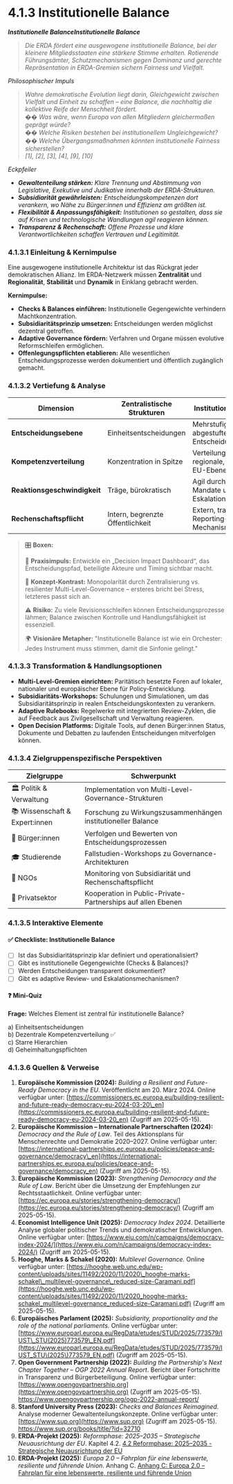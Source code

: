# 4.1.3 Institutionelle Balance

_**Institutionelle BalanceInstitutionelle Balance**_

> _Die ERDA fördert eine ausgewogene institutionelle Balance, bei der kleinere Mitgliedsstaaten eine stärkere Stimme erhalten. Rotierende Führungsämter, Schutzmechanismen gegen Dominanz und gerechte Repräsentation in ERDA-Gremien sichern Fairness und Vielfalt._

_Philosophischer Impuls_

> _Wahre demokratische Evolution liegt darin, Gleichgewicht zwischen Vielfalt und Einheit zu schaffen – eine Balance, die nachhaltig die kollektive Reife der Menschheit fördert._\
> _&#xD83D;� Was wäre, wenn Europa von allen Mitgliedern gleichermaßen geprägt würde?_\
> _&#xD83D;� Welche Risiken bestehen bei institutionellem Ungleichgewicht?_\
> _&#xD83D;� Welche Übergangsmaßnahmen könnten institutionelle Fairness sicherstellen?_\
> _\[1], \[2], \[3], \[4], \[9], \[10]_

_Eckpfeiler_

* _**Gewaltenteilung stärken:** Klare Trennung und Abstimmung von Legislative, Exekutive und Judikative innerhalb der ERDA-Strukturen._
* _**Subsidiarität gewährleisten:** Entscheidungskompetenzen dort verankern, wo Nähe zu Bürger:innen und Effizienz am größten ist._
* _**Flexibilität & Anpassungsfähigkeit:** Institutionen so gestalten, dass sie auf Krisen und technologische Wandlungen agil reagieren können._
* _**Transparenz & Rechenschaft:** Offene Prozesse und klare Verantwortlichkeiten schaffen Vertrauen und Legitimität._

### 4.1.3.1 Einleitung & Kernimpulse

Eine ausgewogene institutionelle Architektur ist das Rückgrat jeder demokratischen Allianz. Im ERDA-Netzwerk müssen **Zentralität** und **Regionalität**, **Stabilität** und **Dynamik** in Einklang gebracht werden.

**Kernimpulse:**

* **Checks & Balances einführen:** Institutionelle Gegengewichte verhindern Machtkonzentration.
* **Subsidiaritätsprinzip umsetzen:** Entscheidungen werden möglichst dezentral getroffen.
* **Adaptive Governance fördern:** Verfahren und Organe müssen evolutive Reformschleifen ermöglichen.
* **Offenlegungspflichten etablieren:** Alle wesentlichen Entscheidungsprozesse werden dokumentiert und öffentlich zugänglich gemacht.

### 4.1.3.2 Vertiefung & Analyse

| Dimension                    | Zentralistische Strukturen       | Institutionelle Balance                          |
| ---------------------------- | -------------------------------- | ------------------------------------------------ |
| **Entscheidungsebene**       | Einheitsentscheidungen           | Mehrstufige, abgestufte Entscheidungsprozesse    |
| **Kompetenzverteilung**      | Konzentration in Spitze          | Verteilung auf regionale, nationale und EU-Ebene |
| **Reaktionsgeschwindigkeit** | Träge, bürokratisch              | Agil durch klare Mandate und Eskalationspfade    |
| **Rechenschaftspflicht**     | Intern, begrenzte Öffentlichkeit | Extern, transparente Reporting-Mechanismen       |

> 🎛️ **Boxen:**
>
> 📌 **Praxisimpuls:** Entwickle ein „Decision Impact Dashboard“, das Entscheidungspfad, beteiligte Akteure und Timing sichtbar macht.
>
> 🧠 **Konzept-Kontrast:** Monopolarität durch Zentralisierung vs. resilienter Multi-Level-Governance – ersteres bricht bei Stress, letzteres passt sich an.
>
> ⚠️ **Risiko:** Zu viele Revisionsschleifen können Entscheidungsprozesse lähmen; Balance zwischen Kontrolle und Handlungsfähigkeit ist essenziell.
>
> 🌍 **Visionäre Metapher:** "Institutionelle Balance ist wie ein Orchester: Jedes Instrument muss stimmen, damit die Sinfonie gelingt."

### 4.1.3.3 Transformation & Handlungsoptionen

* **Multi-Level-Gremien einrichten:** Paritätisch besetzte Foren auf lokaler, nationaler und europäischer Ebene für Policy-Entwicklung.
* **Subsidiaritäts-Workshops:** Schulungen und Simulationen, um das Subsidiaritätsprinzip in realen Entscheidungskontexten zu verankern.
* **Adaptive Rulebooks:** Regelwerke mit integrierten Review-Zyklen, die auf Feedback aus Zivilgesellschaft und Verwaltung reagieren.
* **Open Decision Platforms:** Digitale Tools, auf denen Bürger:innen Status, Dokumente und Debatten zu laufenden Entscheidungen mitverfolgen können.

### 4.1.3.4 Zielgruppenspezifische Perspektiven

| Zielgruppe                     | Schwerpunkt                                                  |
| ------------------------------ | ------------------------------------------------------------ |
| 🏛️ Politik & Verwaltung       | Implementation von Multi-Level-Governance-Strukturen         |
| 📚 Wissenschaft & Expert:innen | Forschung zu Wirkungszusammenhängen institutioneller Balance |
| 🧍 Bürger:innen                | Verfolgen und Bewerten von Entscheidungsprozessen            |
| 🎓 Studierende                 | Fallstudien-Workshops zu Governance-Architekturen            |
| 🤝 NGOs                        | Monitoring von Subsidiarität und Rechenschaftspflicht        |
| 💼 Privatsektor                | Kooperation in Public-Private-Partnerships auf allen Ebenen  |

### 4.1.3.5 Interaktive Elemente

#### ✅ Checkliste: Institutionelle Balance

* [ ] Ist das Subsidiaritätsprinzip klar definiert und operationalisiert?
* [ ] Gibt es institutionelle Gegengewichte (Checks & Balances)?
* [ ] Werden Entscheidungen transparent dokumentiert?
* [ ] Gibt es adaptive Review- und Eskalationsmechanismen?

#### ❓ Mini-Quiz

**Frage:** Welches Element ist zentral für institutionelle Balance?

a) Einheitsentscheidungen\
b) Dezentrale Kompetenzverteilung ✅\
c) Starre Hierarchien\
d) Geheimhaltungspflichten

###

### 4.1.3.6 Quellen & Verweise

1. **Europäische Kommission (2024):** _Building a Resilient and Future-Ready Democracy in the EU_. Veröffentlicht am 20. März 2024. Online verfügbar unter: [https://commissioners.ec.europa.eu/building-resilient-and-future-ready-democracy-eu-2024-03-20\_en](https://commissioners.ec.europa.eu/building-resilient-and-future-ready-democracy-eu-2024-03-20_en) (Zugriff am 2025-05-15).
2. **Europäische Kommission – Internationale Partnerschaften (2024):** _Democracy and the Rule of Law_. Teil des Aktionsplans für Menschenrechte und Demokratie 2020–2027. Online verfügbar unter: [https://international-partnerships.ec.europa.eu/policies/peace-and-governance/democracy\_en](https://international-partnerships.ec.europa.eu/policies/peace-and-governance/democracy_en) (Zugriff am 2025-05-15).
3. **Europäische Kommission (2023):** _Strengthening Democracy and the Rule of Law_. Bericht über die Umsetzung der Empfehlungen zur Rechtsstaatlichkeit. Online verfügbar unter: [https://ec.europa.eu/stories/strengthening-democracy/](https://ec.europa.eu/stories/strengthening-democracy/) (Zugriff am 2025-05-15).
4. **Economist Intelligence Unit (2025):** _Democracy Index 2024_. Detaillierte Analyse globaler politischer Trends und demokratischer Entwicklungen. Online verfügbar unter: [https://www.eiu.com/n/campaigns/democracy-index-2024/](https://www.eiu.com/n/campaigns/democracy-index-2024/) (Zugriff am 2025-05-15).
5. **Hooghe, Marks & Schakel (2020):** _Multilevel Governance._ Online verfügbar unter: [https://hooghe.web.unc.edu/wp-content/uploads/sites/11492/2020/11/2020\_hooghe-marks-schakel\_multilevel-governance\_reduced-size-Caramani.pdf](https://hooghe.web.unc.edu/wp-content/uploads/sites/11492/2020/11/2020_hooghe-marks-schakel_multilevel-governance_reduced-size-Caramani.pdf) (Zugriff am 2025-05-15).
6. **Europäisches Parlament (2025):** _Subsidiarity, proportionality and the role of the national parliaments._ Online verfügbar unter: [https://www.europarl.europa.eu/RegData/etudes/STUD/2025/773579/IUST\_STU(2025)773579\_EN.pdf](https://www.europarl.europa.eu/RegData/etudes/STUD/2025/773579/IUST_STU\(2025\)773579_EN.pdf) (Zugriff am 2025-05-15).
7. **Open Government Partnership (2022):** _Building the Partnership's Next Chapter Together – OGP 2022 Annual Report_. Bericht über Fortschritte in Transparenz und Bürgerbeteiligung. Online verfügbar unter: [https://www.opengovpartnership.org](https://www.opengovpartnership.org) (Zugriff am 2025-05-15).\
   https://www.opengovpartnership.org/ogp-2022-annual-report/
8. **Stanford University Press (2023):** _Checks and Balances Reimagined_. Analyse moderner Gewaltenteilungskonzepte. Online verfügbar unter: [https://www.sup.org](https://www.sup.org) (Zugriff am 2025-05-15).\
   https://www.sup.org/books/title/?id=32710
9. **ERDA-Projekt (2025):** _Reformphase: 2025–2035 – Strategische Neuausrichtung der EU_. Kapitel 4.2. [4.2 Reformphase: 2025–2035 - Strategische Neuausrichtung der EU](../4.2-reformphase-2025-2035-strategische-neuausrichtung)
10. **ERDA-Projekt (2025):** _Europa 2.0 – Fahrplan für eine lebenswerte, resiliente und führende Union_. Anhang C. [Anhang C: Europa 2.0 – Fahrplan für eine lebenswerte, resiliente und führende Union](../../anhang-c-europa-2.0-fahrplan-fur-eine-lebenswerte-resiliente-und-fuhrende-union.md)

